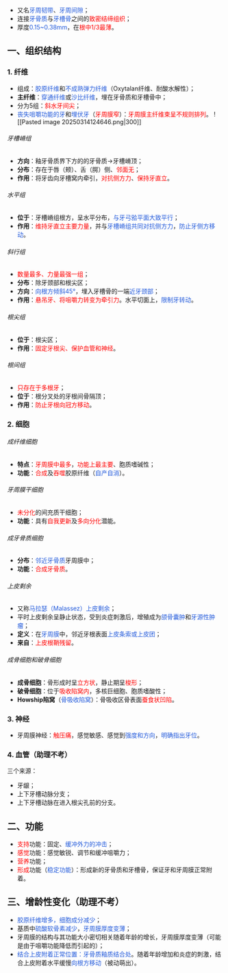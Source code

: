 * 又名<font color="#245bdb">牙周韧带</font>、<font color="#245bdb">牙周间隙</font>；
* 连接<font color="#245bdb">牙骨质</font>与<font color="#245bdb">牙槽骨</font>之间的<font color="#ff0000">致密结缔组织</font>；
* 厚度<font color="#245bdb">0.15~0.38mm</font>，在<font color="#ff0000">根中1/3最薄</font>。

## 一、组织结构
### 1. 纤维
* 组成：<font color="#245bdb">胶原纤维</font>和<font color="#245bdb">不成熟弹力纤维</font>（Oxytalan纤维、耐酸水解性）；
* **主纤维**：<font color="#245bdb">穿通纤维</font>或<font color="#245bdb">沙比纤维</font>，埋在牙骨质和牙槽骨中；
* 分为5组：<font color="#ff0000">斜水牙间尖</font>；
* <font color="#245bdb">丧失咀嚼功能的牙</font>和<font color="#245bdb">埋伏牙</font>（<font color="#ff0000">牙周膜窄</font>）：<font color="#ff0000">牙周膜主纤维束呈不规则排列</font>。
![[Pasted image 20250314124646.png|300]]
###### 牙槽嵴组
* **方向**：釉牙骨质界下方的的牙骨质->牙槽嵴顶；
* **分布**：存在于唇（颊）、舌（腭）侧、<font color="#ff0000">邻面无</font>；
* **作用**：将牙齿向牙槽窝内牵引，<font color="#ff0000">对抗侧方力</font>、<font color="#ff0000">保持牙直立</font>。
###### 水平组
* **位于**：牙槽嵴组根方，呈水平分布，<font color="#245bdb">与牙弓𬌗平面大致平行</font>；
* **作用**：<font color="#ff0000">维持牙直立主要力量</font>，并与<font color="#245bdb">牙槽嵴组共同对抗侧方力</font>，<font color="#245bdb">防止牙侧方移动</font>。
###### 斜行组
* <font color="#ff0000">数量最多、力量最强一组</font>；
* **分布**：除牙颈部和根尖区；
* **方向**：<font color="#245bdb">向根方倾斜45°</font>，埋入牙槽骨的一端<font color="#245bdb">近牙颈部</font>；
* **作用**：<font color="#ff0000">悬吊牙、将咀嚼力转变为牵引力</font>。水平切面上，<font color="#245bdb">限制牙转动</font>。
###### 根尖组
* **位于**：根尖区；
* **作用**：<font color="#ff0000">固定牙根尖、保护血管和神经</font>。
###### 根间组
* <font color="#ff0000">只存在于多根牙</font>；
* **位于**：根分叉处的牙根间骨隔顶；
* **作用**：<font color="#ff0000">防止牙根向冠方移动</font>。
### 2. 细胞
###### 成纤维细胞
* **特点**：<font color="#ff0000">牙周膜中最多</font>，<font color="#ff0000">功能上最主要</font>、胞质嗜碱性；
* **功能**：<font color="#ff0000">合成</font>及<font color="#ff0000">吞噬</font>胶原纤维（<font color="#245bdb">自产自消</font>）。
###### 牙周膜干细胞
* <font color="#ff0000">未分化</font>的间充质干细胞；
* **功能**：具有<font color="#ff0000">自我更新</font>及<font color="#ff0000">多向分化</font>潜能。
###### 成牙骨质细胞
* **分布**：<font color="#245bdb">邻近牙骨质</font>牙周膜中；
* **功能**：<font color="#ff0000">合成牙骨质</font>。
###### 上皮剩余
* 又称<font color="#245bdb">马拉瑟（Malassez）上皮剩余</font>；
* 平时上皮剩余呈静止状态，受到炎症刺激后，增殖成为<font color="#245bdb">颌骨囊肿</font>和<font color="#245bdb">牙源性肿瘤</font>；
* **定义**：在<font color="#245bdb">牙周膜</font>中，邻近牙根表面<font color="#245bdb">上皮条索或上皮团</font>；
* **来自**：<font color="#ff0000">上皮根鞘残留</font>。
###### 成骨细胞和破骨细胞
* **成骨细胞**：骨形成时呈<font color="#ff0000">立方状</font>，静止期呈<font color="#ff0000">梭形</font>；
* **破骨细胞**：位于<font color="#ff0000">吸收陷窝内</font>，多核巨细胞、胞质嗜酸性；
* **Howship陷窝**（<font color="#245bdb">骨吸收陷窝</font>）：骨吸收区骨表面<font color="#ff0000">蚕食状凹陷</font>。
### 3. 神经
* 牙周膜神经：<font color="#ff0000">触压痛</font>，感觉敏感、感觉到<font color="#245bdb">强度和方向</font>，<font color="#245bdb">明确指出牙位</font>。
### 4. 血管（助理不考）
三个来源：
* 牙龈；
* 上下牙槽动脉分支；
* 上下牙槽动脉在进入根尖孔前的分支。

## 二、功能
* <font color="#ff0000">支持</font>功能：固定、<font color="#245bdb">缓冲外力的冲击</font>；
* <font color="#ff0000">感觉</font>功能：感觉敏锐、调节和缓冲咀嚼力；
* <font color="#ff0000">营养</font>功能；
* <font color="#ff0000">形成</font>功能（<font color="#245bdb">稳定功能</font>）：形成新的牙骨质和牙槽骨，保证牙和牙周膜正常附着。

## 三、增龄性变化（助理不考）
* <font color="#245bdb">胶原纤维增多，细胞成分减少</font>；
* 基质中<font color="#245bdb">硫酸软骨素减少</font>，<font color="#245bdb">牙周膜厚度变薄</font>；
* 牙周膜的结构与其功能大小密切相关随着年龄的增长，牙周膜厚度变薄（可能是由于咀嚼功能降低而引起的）；
* <font color="#245bdb">结合上皮附着正常位置：牙骨质釉质结合处</font>。随着年龄增加和炎症的刺激，结合上皮附着水平缓慢<font color="#245bdb">向根方移动</font>（被动萌出）。


